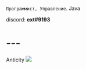 `Программист, Управление`.
Java

discord: **ext#9193**

# ---

Anticity
![](https://i.imgur.com/EL2JjAH.png)

